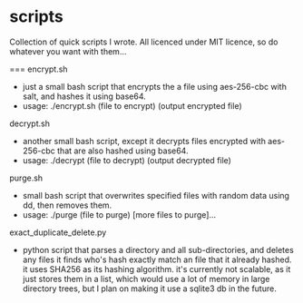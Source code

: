# scripts
Collection of quick scripts I wrote. All licenced under MIT licence, so do whatever you want with them...

===
encrypt.sh
- just a small bash script that encrypts the a file using aes-256-cbc with salt, and hashes it using base64.
- usage: ./encrypt.sh (file to encrypt) (output encrypted file)

decrypt.sh
- another small bash script, except it decrypts files encrypted with aes-256-cbc that are also hashed using base64.
- usage: ./decrypt (file to decrypt) (output decrypted file)

purge.sh
- small bash script that overwrites specified files with random data using dd, then removes them.
- usage: ./purge (file to purge) [more files to purge]...

exact_duplicate_delete.py
- python script that parses a directory and all sub-directories, and deletes any files it finds who's hash exactly match
  an file that it already hashed. it uses SHA256 as its hashing algorithm. it's currently not scalable, as it just stores them in a
  list, which would use a lot of memory in large directory trees, but I plan on making it use a sqlite3 db in the future.
  
